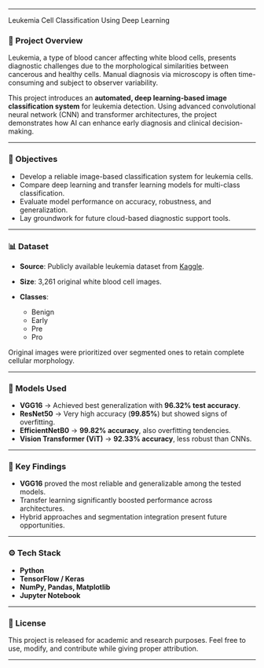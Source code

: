 
---

 Leukemia Cell Classification Using Deep Learning

### 📌 Project Overview

Leukemia, a type of blood cancer affecting white blood cells, presents diagnostic challenges due to the morphological similarities between cancerous and healthy cells. Manual diagnosis via microscopy is often time-consuming and subject to observer variability.

This project introduces an **automated, deep learning-based image classification system** for leukemia detection. Using advanced convolutional neural network (CNN) and transformer architectures, the project demonstrates how AI can enhance early diagnosis and clinical decision-making.

---

### 🔬 Objectives

* Develop a reliable image-based classification system for leukemia cells.
* Compare deep learning and transfer learning models for multi-class classification.
* Evaluate model performance on accuracy, robustness, and generalization.
* Lay groundwork for future cloud-based diagnostic support tools.

---

### 📊 Dataset

* **Source**: Publicly available leukemia dataset from [Kaggle](https://www.kaggle.com/).
* **Size**: 3,261 original white blood cell images.
* **Classes**:

  * Benign
  * Early
  * Pre
  * Pro

Original images were prioritized over segmented ones to retain complete cellular morphology.

---

### 🧠 Models Used

* **VGG16** → Achieved best generalization with **96.32% test accuracy**.
* **ResNet50** → Very high accuracy (**99.85%**) but showed signs of overfitting.
* **EfficientNetB0** → **99.82% accuracy**, also overfitting tendencies.
* **Vision Transformer (ViT)** → **92.33% accuracy**, less robust than CNNs.

---

### 🚀 Key Findings

* **VGG16** proved the most reliable and generalizable among the tested models.
* Transfer learning significantly boosted performance across architectures.
* Hybrid approaches and segmentation integration present future opportunities.

---

### ⚙️ Tech Stack

* **Python**
* **TensorFlow / Keras**
* **NumPy, Pandas, Matplotlib**
* **Jupyter Notebook**

---

### 📜 License

This project is released for academic and research purposes. Feel free to use, modify, and contribute while giving proper attribution.

---
